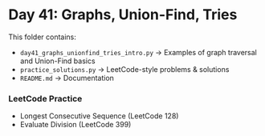 # Day 41: Graphs, Union-Find, Tries

This folder contains:
- `day41_graphs_unionfind_tries_intro.py` → Examples of graph traversal and Union-Find basics
- `practice_solutions.py` → LeetCode-style problems & solutions
- `README.md` → Documentation

### LeetCode Practice
- Longest Consecutive Sequence (LeetCode 128)
- Evaluate Division (LeetCode 399)